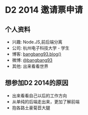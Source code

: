 # D2 2014 邀请票申请

## 个人资料

- 兴趣: Node.JS,前后端分离
- 公司: 杭州电子科技大学 - 学生
- 博客: [bangbang93.blog()](http://blog.bangbang93.com)
- 微博: [@bangbang93](http://weibo.com/bangbang93) 
- 其他: 出来看看世界

## 想参加D2 2014的原因

- 出来看看自己以后的工作方向
- 从单纯的后端走出来，更加了解前端
- 抱各路土豪菊苣大腿
